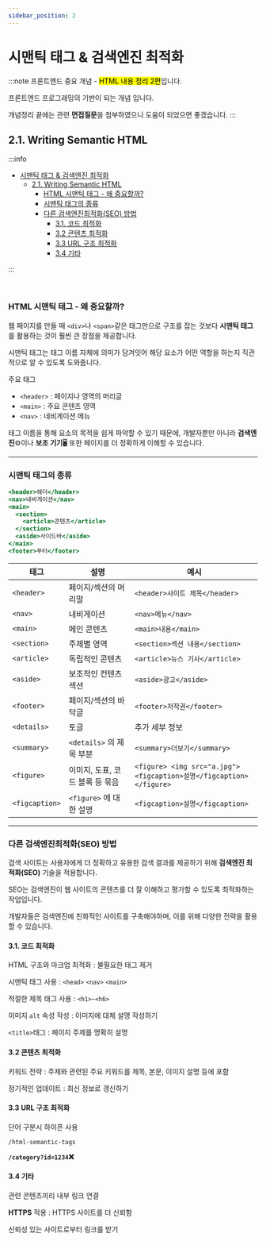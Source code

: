 ```yaml
---
sidebar_position: 2
---
```


# 시맨틱 태그 & 검색엔진 최적화

:::note
프론트엔드 중요 개념 - <mark>HTML 내용 정리 2편</mark>입니다.

프론트엔드 프로그래밍의 기반이 되는 개념 입니다.

개념정리 끝에는 관련 **면접질문**을 첨부하였으니 도움이 되었으면 좋겠습니다.
:::


## 2.1.  Writing Semantic HTML
:::info
- [시맨틱 태그 \& 검색엔진 최적화](#시맨틱-태그--검색엔진-최적화)
  - [2.1.  Writing Semantic HTML](#21--writing-semantic-html)
    - [HTML 시맨틱 태그 - 왜 중요할까?](#html-시맨틱-태그---왜-중요할까)
    - [시맨틱 태그의 종류](#시맨틱-태그의-종류)
    - [다른 검색엔진최적화(SEO) 방법](#다른-검색엔진최적화seo-방법)
      - [3.1. 코드 최적화](#31-코드-최적화)
      - [3.2 콘텐츠 최적화](#32-콘텐츠-최적화)
      - [3.3 URL 구조 최적화](#33-url-구조-최적화)
      - [3.4 기타](#34-기타)

:::

<br/>

### HTML 시맨틱 태그 - 왜 중요할까?

웹 페이지를 만들 때 `<div>`나 `<span>`같은 태그만으로 구조를 잡는 것보다 **시맨틱 태그**를 활용하는 것이 훨씬 큰 장점을 제공합니다.

시맨틱 태그는 태그 이름 자체에 의미가 담겨잇어 해당 요소가 어떤 역할을 하는지 직관적으로 알 수 있도록 도와줍니다.

주요 태그  
- `<header>` : 페이지나 영역의 머리글
- `<main>` : 주요 콘텐츠 영역
- `<nav>` : 네비게이션 메뉴

태그 이름을 통해 요소의 목적을 쉽게 파악할 수 있기 때문에, 개발자뿐만 아니라 **검색엔진**⚙️이나 **보조 기기**🖥️ 또한 페이지를 더 정확하게 이해할 수 있습니다.


--- 



### 시맨틱 태그의 종류

```jsx
<header>헤더</header>
<nav>내비게이션</nav>
<main>
  <section>
    <article>콘텐츠</article>
  </section>
  <aside>사이드바</aside>
</main>
<footer>푸터</footer>

```
| 태그 | 설명 | 예시 |
| --- | --- | --- |
| `<header>` | 페이지/섹션의 머리말 | `<header>사이트 제목</header>` |
| `<nav>` | 내비게이션 | `<nav>메뉴</nav>` |
| `<main>` | 메인 콘텐츠 | `<main>내용</main>` |
| `<section>` | 주제별 영역 | `<section>섹션 내용</section>` |
| `<article>` | 독립적인 콘텐츠 | `<article>뉴스 기사</article>` |
| `<aside>` | 보조적인 컨텐츠 섹션 | `<aside>광고</aside>` |
| `<footer>` | 페이지/섹션의 바닥글 | `<footer>저작권</footer>` |
| `<details>` | 토글 | 추가 세부 정보 | `<footer>저작권</footer>` |
| `<summary>` | `<details>` 의 제목 부분 | `<summary>더보기</summary>` |
| `<figure>` | 이미지, 도표, 코드 블록 등 묶음 | `<figure> <img src="a.jpg"><figcaption>설명</figcaption></figure>` |
| `<figcaption>` | `<figure>` 에 대한 설명 | `<figcaption>설명</figcaption>` |



--- 


### 다른 검색엔진최적화(SEO) 방법
검색 사이트는 사용자에게 더 정확하고 유용한 검색 결과를 제공하기 위해 **검색엔진 최적화(SEO)** 기술을 적용합니다. 

SEO는 검색엔진이 웹 사이트의 콘텐츠를 더 잘 이해하고 평가할 수 있도록 최적화하는 작업입니다.

개발자들은 검색엔진에 친화적인 사이트를 구축해야하며, 이를 위해 다양한 전략을 활용할 수 있습니다.

#### 3.1. 코드 최적화

HTML 구조와 마크업 최적화 : 불필요한 태그 제거

시맨틱 태그 사용 : `<head>` `<nav>` `<main>`

적절한 제목 태그 사용 : `<h1>~<h6>`

이미지 `alt` 속성 작성 : 이미지에 대체 설명 작성하기

`<title>`태그 : 페이지 주제를 명확히 설명

#### 3.2 콘텐츠 최적화

키워드 전략 : 주제와 관련된 주요 키워드를 제목, 본문, 이미지 설명 등에 포함

정기적인 업데이트 : 최신 정보로 갱신하기

#### 3.3 URL 구조 최적화

단어 구분시 하이픈 사용

`/html-semantic-tags`

**`/category?id=1234`❌**

#### 3.4 기타

관련 콘텐츠끼리 내부 링크 연결

**HTTPS** 적용 : HTTPS 사이트를 더 신뢰함

신뢰성 있는 사이트로부터 링크를 받기